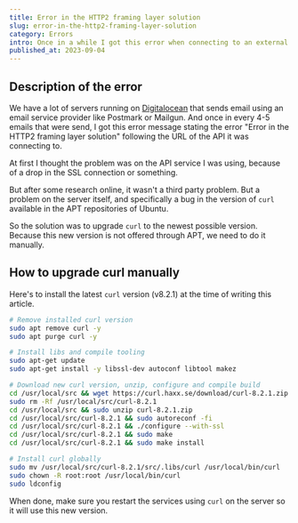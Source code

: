 ```yaml
---
title: Error in the HTTP2 framing layer solution
slug: error-in-the-http2-framing-layer-solution
category: Errors
intro: Once in a while I got this error when connecting to an external service on servers running Ubuntu 18.x or 20.x. After some research I got this flaky bug resolved!
published_at: 2023-09-04
---
```


## Description of the error

We have a lot of servers running on [Digitalocean](https://m.do.co/c/0801ad4bd810) that sends email using an email service provider like Postmark or Mailgun. And once in every 4-5 emails that were send, I got this error message stating the error "Error in the HTTP2 framing layer solution" following the URL of the API it was connecting to.

At first I thought the problem was on the API service I was using, because of a drop in the SSL connection or something.

But after some research online, it wasn't a third party problem. But a problem on the server itself, and specifically a bug in the version of `curl` available in the APT repositories of Ubuntu.

So the solution was to upgrade `curl` to the newest possible version. Because this new version is not offered through APT, we need to do it manually.

## How to upgrade curl manually

Here's to install the latest `curl` version (v8.2.1) at the time of writing this article.

```bash
# Remove installed curl version
sudo apt remove curl -y
sudo apt purge curl -y

# Install libs and compile tooling
sudo apt-get update
sudo apt-get install -y libssl-dev autoconf libtool makez

# Download new curl version, unzip, configure and compile build
cd /usr/local/src && wget https://curl.haxx.se/download/curl-8.2.1.zip
sudo rm -Rf /usr/local/src/curl-8.2.1
cd /usr/local/src && sudo unzip curl-8.2.1.zip
cd /usr/local/src/curl-8.2.1 && sudo autoreconf -fi
cd /usr/local/src/curl-8.2.1 && ./configure --with-ssl
cd /usr/local/src/curl-8.2.1 && sudo make
cd /usr/local/src/curl-8.2.1 && sudo make install

# Install curl globally
sudo mv /usr/local/src/curl-8.2.1/src/.libs/curl /usr/local/bin/curl
sudo chown -R root:root /usr/local/bin/curl
sudo ldconfig
```

When done, make sure you restart the services using `curl` on the server so it will use this new version.
